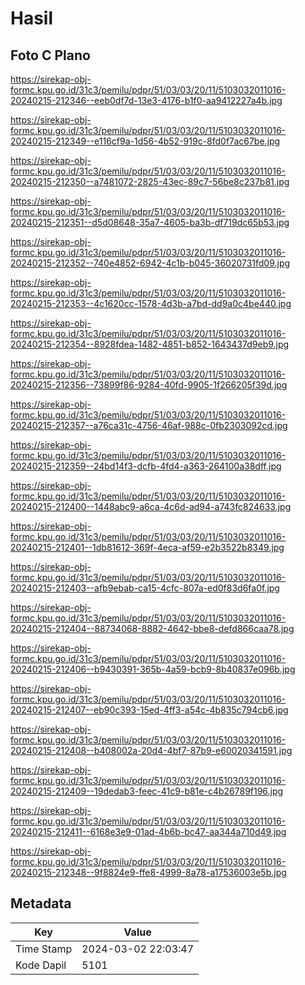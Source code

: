 # Hasil

## Foto C Plano

https://sirekap-obj-formc.kpu.go.id/31c3/pemilu/pdpr/51/03/03/20/11/5103032011016-20240215-212346--eeb0df7d-13e3-4176-b1f0-aa9412227a4b.jpg

https://sirekap-obj-formc.kpu.go.id/31c3/pemilu/pdpr/51/03/03/20/11/5103032011016-20240215-212349--e116cf9a-1d56-4b52-919c-8fd0f7ac67be.jpg

https://sirekap-obj-formc.kpu.go.id/31c3/pemilu/pdpr/51/03/03/20/11/5103032011016-20240215-212350--a7481072-2825-43ec-89c7-56be8c237b81.jpg

https://sirekap-obj-formc.kpu.go.id/31c3/pemilu/pdpr/51/03/03/20/11/5103032011016-20240215-212351--d5d08648-35a7-4605-ba3b-df719dc65b53.jpg

https://sirekap-obj-formc.kpu.go.id/31c3/pemilu/pdpr/51/03/03/20/11/5103032011016-20240215-212352--740e4852-6942-4c1b-b045-36020731fd09.jpg

https://sirekap-obj-formc.kpu.go.id/31c3/pemilu/pdpr/51/03/03/20/11/5103032011016-20240215-212353--4c1620cc-1578-4d3b-a7bd-dd9a0c4be440.jpg

https://sirekap-obj-formc.kpu.go.id/31c3/pemilu/pdpr/51/03/03/20/11/5103032011016-20240215-212354--8928fdea-1482-4851-b852-1643437d9eb9.jpg

https://sirekap-obj-formc.kpu.go.id/31c3/pemilu/pdpr/51/03/03/20/11/5103032011016-20240215-212356--73899f86-9284-40fd-9905-1f266205f39d.jpg

https://sirekap-obj-formc.kpu.go.id/31c3/pemilu/pdpr/51/03/03/20/11/5103032011016-20240215-212357--a76ca31c-4756-46af-988c-0fb2303092cd.jpg

https://sirekap-obj-formc.kpu.go.id/31c3/pemilu/pdpr/51/03/03/20/11/5103032011016-20240215-212359--24bd14f3-dcfb-4fd4-a363-264100a38dff.jpg

https://sirekap-obj-formc.kpu.go.id/31c3/pemilu/pdpr/51/03/03/20/11/5103032011016-20240215-212400--1448abc9-a6ca-4c6d-ad94-a743fc824633.jpg

https://sirekap-obj-formc.kpu.go.id/31c3/pemilu/pdpr/51/03/03/20/11/5103032011016-20240215-212401--1db81612-369f-4eca-af59-e2b3522b8349.jpg

https://sirekap-obj-formc.kpu.go.id/31c3/pemilu/pdpr/51/03/03/20/11/5103032011016-20240215-212403--afb9ebab-ca15-4cfc-807a-ed0f83d6fa0f.jpg

https://sirekap-obj-formc.kpu.go.id/31c3/pemilu/pdpr/51/03/03/20/11/5103032011016-20240215-212404--88734068-8882-4642-bbe8-defd866caa78.jpg

https://sirekap-obj-formc.kpu.go.id/31c3/pemilu/pdpr/51/03/03/20/11/5103032011016-20240215-212406--b9430391-365b-4a59-bcb9-8b40837e096b.jpg

https://sirekap-obj-formc.kpu.go.id/31c3/pemilu/pdpr/51/03/03/20/11/5103032011016-20240215-212407--eb90c393-15ed-4ff3-a54c-4b835c794cb6.jpg

https://sirekap-obj-formc.kpu.go.id/31c3/pemilu/pdpr/51/03/03/20/11/5103032011016-20240215-212408--b408002a-20d4-4bf7-87b9-e60020341591.jpg

https://sirekap-obj-formc.kpu.go.id/31c3/pemilu/pdpr/51/03/03/20/11/5103032011016-20240215-212409--19dedab3-feec-41c9-b81e-c4b26789f196.jpg

https://sirekap-obj-formc.kpu.go.id/31c3/pemilu/pdpr/51/03/03/20/11/5103032011016-20240215-212411--6168e3e9-01ad-4b6b-bc47-aa344a710d49.jpg

https://sirekap-obj-formc.kpu.go.id/31c3/pemilu/pdpr/51/03/03/20/11/5103032011016-20240215-212348--9f8824e9-ffe8-4999-8a78-a17536003e5b.jpg


## Metadata

| Key        | Value               |
| ---------- | ------------------- |
| Time Stamp | 2024-03-02 22:03:47 |
| Kode Dapil | 5101                |



